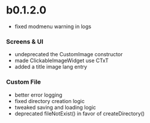 # b0.1.2.0
* fixed modmenu warning in logs
### Screens & UI
* undeprecated the CustomImage constructor
* made ClickableImageWidget use CTxT
* added a title image lang entry
### Custom File
* better error logging
* fixed directory creation logic
* tweaked saving and loading logic
* deprecated fileNotExist() in favor of createDirectory()